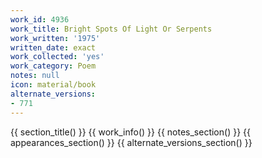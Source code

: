 ```yaml
---
work_id: 4936
work_title: Bright Spots Of Light Or Serpents
work_written: '1975'
written_date: exact
work_collected: 'yes'
work_category: Poem
notes: null
icon: material/book
alternate_versions:
- 771
---
```


{{ section_title() }}
{{ work_info() }}
{{ notes_section() }}
{{ appearances_section() }}
{{ alternate_versions_section() }}